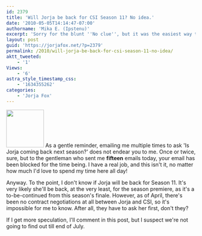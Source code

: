 ```yaml
---
id: 2379
title: 'Will Jorja be back for CSI Season 11? No idea.'
date: '2010-05-05T14:14:47-07:00'
authorname: 'Mika E. (Ipstenu)'
excerpt: 'Sorry for the blunt ''No clue'', but it was the easiest way to put it out there.'
layout: post
guid: 'https://jorjafox.net/?p=2379'
permalink: /2010/will-jorja-be-back-for-csi-season-11-no-idea/
aktt_tweeted:
    - '1'
Views:
    - '6'
astra_style_timestamp_css:
    - '1634355262'
categories:
    - 'Jorja Fox'
---
```


<img src="//static.jorjafox.net/wordpress/2010/05/season11-100x100.jpg" alt="" title="season11" width="100" height="100" class="alignleft size-thumbnail wp-image-2380" /> As a gentle reminder, emailing me multiple times to ask 'Is Jorja coming back next season?' does not endear you to me. Once or twice, sure, but to the gentleman who sent me **fifteen** emails today, your email has been blocked for the time being.  I have a real job, and this isn't it, no matter how much I'd love to spend my time here all day!

Anyway. To the point, I don't know if Jorja will be back for Season 11. It's very likely she'll be back, at the very least, for the season premiere, as it's a to-be-continued from this season's finale.  However, as of April, there's been no contract negotiations at all between Jorja and CSI, so it's impossible for me to know.  After all, they have to ask her first, don't they?

If I get more speculation, I'll comment in this post, but I suspect we're not going to find out till end of July.
